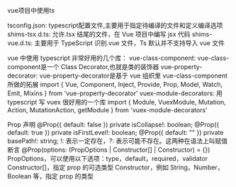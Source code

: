 vue项目中使用ts

tsconfig.json: typescript配置文件,主要用于指定待编译的文件和定义编译选项
shims-tsx.d.ts: 允许.tsx 结尾的文件，在 Vue 项目中编写 jsx 代码
shims-vue.d.ts: 主要用于 TypeScript 识别.vue 文件，Ts 默认并不支持导入 vue 文件

vue 中使用 typescript 非常好用的几个库：
    vue-class-component: vue-class-component是一个 Class Decorator,也就是类的装饰器
    vue-property-decorator: vue-property-decorator是基于 vue 组织里 vue-class-component 所做的拓展
import { Vue, Component, Inject, Provide, Prop, Model, Watch, Emit, Mixins } from 'vue-property-decorator'
    vuex-module-decorators: 用 typescript 写 vuex 很好用的一个库
import { Module, VuexModule, Mutation, Action, MutationAction, getModule } from 'vuex-module-decorators'

Prop 声明
    @Prop({ default: false }) private isCollapse!: boolean;
    @Prop({ default: true }) private isFirstLevel!: boolean;
    @Prop({ default: "" }) private basePath!: string;
        !: 表示一定存在，?: 表示可能不存在。这两种在语法上叫赋值断言
    @Prop(options: (PropOptions | Constructor[] | Constructor) = {})
        PropOptions，可以使用以下选项：type，default，required，validator
        Constructor[]，指定 prop 的可选类型
        Constructor，例如 String，Number，Boolean 等，指定 prop 的类型
